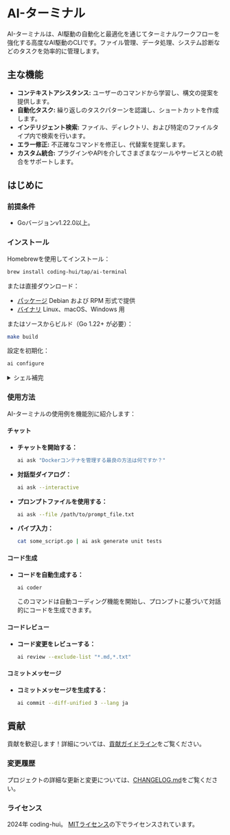 # AI-ターミナル

AI-ターミナルは、AI駆動の自動化と最適化を通じてターミナルワークフローを強化する高度なAI駆動のCLIです。ファイル管理、データ処理、システム診断などのタスクを効率的に管理します。

## 主な機能

- **コンテキストアシスタンス:** ユーザーのコマンドから学習し、構文の提案を提供します。
- **自動化タスク:** 繰り返しのタスクパターンを認識し、ショートカットを作成します。
- **インテリジェント検索:** ファイル、ディレクトリ、および特定のファイルタイプ内で検索を行います。
- **エラー修正:** 不正確なコマンドを修正し、代替案を提案します。
- **カスタム統合:** プラグインやAPIを介してさまざまなツールやサービスとの統合をサポートします。

## はじめに

### 前提条件

- Goバージョンv1.22.0以上。

### インストール

Homebrewを使用してインストール：

```bash
brew install coding-hui/tap/ai-terminal
```

または直接ダウンロード：

- [パッケージ][releases] Debian および RPM 形式で提供
- [バイナリ][releases] Linux、macOS、Windows 用

[releases]: https://github.com/coding-hui/ai-terminal/releases

またはソースからビルド（Go 1.22+ が必要）：

```sh
make build
```

設定を初期化：
```sh
ai configure
```

<details>
<summary>シェル補完</summary>

すべてのパッケージとアーカイブには、Bash、ZSH、Fish、PowerShell 用の事前生成された補完ファイルが含まれています。

ソースからビルドした場合、以下のコマンドで生成できます：

```bash
ai completion bash -h
ai completion zsh -h
ai completion fish -h
ai completion powershell -h
```

パッケージ（Homebrew、Debs など）を使用する場合、シェルの設定が正しければ補完は自動的に設定されます。

</details>

### 使用方法

AI-ターミナルの使用例を機能別に紹介します：

#### チャット

- **チャットを開始する：**
  ```sh
  ai ask "Dockerコンテナを管理する最良の方法は何ですか？"
  ```

- **対話型ダイアログ：**
  ```sh
  ai ask --interactive
  ```

- **プロンプトファイルを使用する：**
  ```sh
  ai ask --file /path/to/prompt_file.txt
  ```

- **パイプ入力：**
  ```sh
  cat some_script.go | ai ask generate unit tests
  ```

#### コード生成

- **コードを自動生成する：**
  ```sh
  ai coder
  ```
  このコマンドは自動コーディング機能を開始し、プロンプトに基づいて対話的にコードを生成できます。

#### コードレビュー

- **コード変更をレビューする：**
  ```sh
  ai review --exclude-list "*.md,*.txt"
  ```

#### コミットメッセージ

- **コミットメッセージを生成する：**
  ```sh
  ai commit --diff-unified 3 --lang ja
  ```

## 貢献

貢献を歓迎します！詳細については、[貢献ガイドライン](CONTRIBUTING.md)をご覧ください。

### 変更履歴

プロジェクトの詳細な更新と変更については、[CHANGELOG.md](CHANGELOG.md)をご覧ください。

### ライセンス

2024年 coding-hui。 [MITライセンス](LICENSE)の下でライセンスされています。
